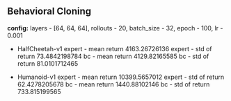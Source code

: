 ## Behavioral Cloning

**config:** layers - [64, 64, 64], rollouts - 20, batch_size - 32, epoch - 100, lr - 0.001

* HalfCheetah-v1
expert - mean return 4163.26726136
expert - std of return 73.4842198784
bc - mean return 4129.82165585
bc - std of return 81.0101712465

* Humanoid-v1
expert - mean return 10399.5657012
expert - std of return 62.4278205678
bc - mean return 1440.88102146
bc - std of return 733.815199565


